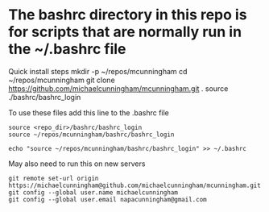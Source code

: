 # The bashrc directory in this repo is for scripts that are normally run in the ~/.bashrc file

Quick install steps
	mkdir -p ~/repos/mcunningham
	cd ~/repos/mcunningham
	git clone https://github.com/michaelcunningham/mcunningham.git .
	source ./bashrc/bashrc_login

To use these files add this line to the .bashrc file

	source <repo_dir>/bashrc/bashrc_login
	source ~/repos/mcunningham/bashrc/bashrc_login

	echo "source ~/repos/mcunningham/bashrc/bashrc_login" >> ~/.bashrc

May also need to run this on new servers

	git remote set-url origin https://michaelcunningham@github.com/michaelcunningham/mcunningham.git
	git config --global user.name michaelcunningham
	git config --global user.email napacunningham@gmail.com
